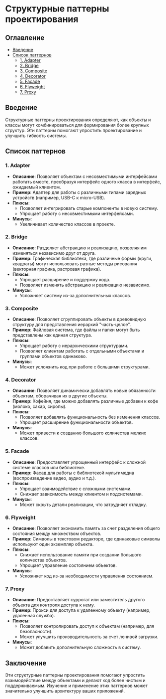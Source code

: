 # Структурные паттерны проектирования

## Оглавление
- [Введение](#введение)
- [Список паттернов](#список-паттернов)
    - [1. Adapter](#1-adapter)
    - [2. Bridge](#2-bridge)
    - [3. Composite](#3-composite)
    - [4. Decorator](#4-decorator)
    - [5. Facade](#5-facade)
    - [6. Flyweight](#6-flyweight)
    - [7. Proxy](#7-proxy)

## Введение
Структурные паттерны проектирования определяют, как объекты и классы могут комбинироваться для формирования более крупных структур. Эти паттерны помогают упростить проектирование и улучшить гибкость системы.

## Список паттернов

### 1. Adapter
- **Описание**: Позволяет объектам с несовместимыми интерфейсами работать вместе, преобразуя интерфейс одного класса в интерфейс, ожидаемый клиентом.
- **Пример**: Адаптер для работы с различными типами зарядных устройств (например, USB-C к micro-USB).
- **Плюсы**:
    - Позволяет интегрировать старые компоненты в новую систему.
    - Упрощает работу с несовместимыми интерфейсами.
- **Минусы**:
    - Увеличивает количество классов в проекте.

### 2. Bridge
- **Описание**: Разделяет абстракцию и реализацию, позволяя им изменяться независимо друг от друга.
- **Пример**: Графическая библиотека, где различные формы (круги, квадраты) могут использовать разные методы рисования (векторная графика, растровая графика).
- **Плюсы**:
    - Упрощает расширение и поддержку кода.
    - Позволяет изменять абстракцию и реализацию независимо.
- **Минусы**:
    - Усложняет систему из-за дополнительных классов.

### 3. Composite
- **Описание**: Позволяет сгруппировать объекты в древовидную структуру для представления иерархий "часть-целое".
- **Пример**: Файловая система, где файлы и папки могут быть представлены как единая структура.
- **Плюсы**:
    - Упрощает работу с иерархическими структурами.
    - Позволяет клиентам работать с отдельными объектами и группами объектов одинаково.
- **Минусы**:
    - Может усложнить код при работе с большими структурами.

### 4. Decorator
- **Описание**: Позволяет динамически добавлять новые обязанности объектам, оборачивая их в другие объекты.
- **Пример**: Кофейня, где можно добавлять различные добавки к кофе (молоко, сахар, сиропы).
- **Плюсы**:
    - Позволяет добавлять функциональность без изменения классов.
    - Упрощает расширение функциональности объектов.
- **Минусы**:
    - Может привести к созданию большого количества мелких классов.

### 5. Facade
- **Описание**: Предоставляет упрощенный интерфейс к сложной системе классов или библиотеке.
- **Пример**: Фасад для работы с библиотекой мультимедиа (воспроизведение видео, аудио и т.д.).
- **Плюсы**:
    - Упрощает взаимодействие с сложными системами.
    - Снижает зависимость между клиентом и подсистемами.
- **Минусы**:
    - Может скрыть детали реализации, что затрудняет отладку.

### 6. Flyweight
- **Описание**: Позволяет экономить память за счет разделения общего состояния между множеством объектов.
- **Пример**: Символы в текстовом редакторе, где одинаковые символы используют один экземпляр объекта.
- **Плюсы**:
    - Снижает использование памяти при создании большого количества объектов.
    - Упрощает управление состоянием объектов.
- **Минусы**:
    - Усложняет код из-за необходимости управления состоянием.

### 7. Proxy
- **Описание**: Предоставляет суррогат или заместитель другого объекта для контроля доступа к нему.
- **Пример**: Прокси для доступа к удаленному объекту (например, удаленная служба).
- **Плюсы**:
    - Позволяет контролировать доступ к объектам (например, для безопасности).
    - Может улучшить производительность за счет ленивой загрузки.
- **Минусы**:
    - Может добавить дополнительную сложность в систему.

## Заключение
Эти структурные паттерны проектирования помогают упростить взаимодействие между объектами и делают код более чистым и поддерживаемым. Изучение и применение этих паттернов может значительно улучшить архитектуру ваших приложений.

